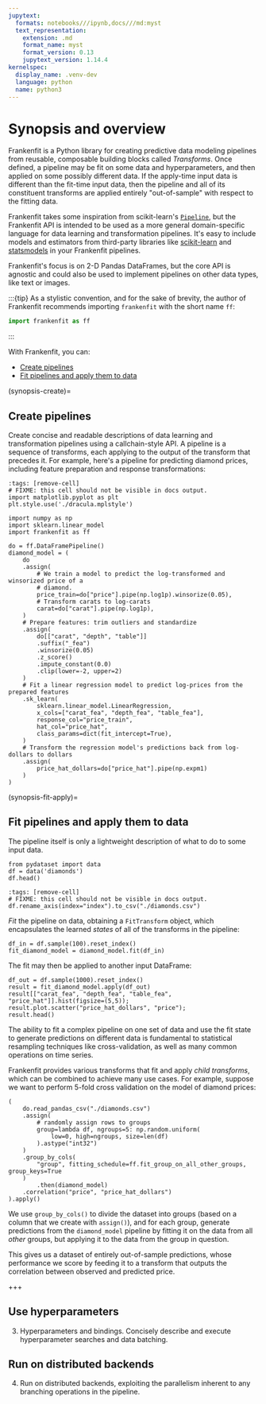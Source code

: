 ```yaml
---
jupytext:
  formats: notebooks///ipynb,docs///md:myst
  text_representation:
    extension: .md
    format_name: myst
    format_version: 0.13
    jupytext_version: 1.14.4
kernelspec:
  display_name: .venv-dev
  language: python
  name: python3
---
```


# Synopsis and overview

Frankenfit is a Python library for creating predictive data modeling pipelines from
reusable, composable building blocks called *Transforms*. Once defined, a pipeline may
be fit on some data and hyperparameters, and then applied on some possibly different
data. If the apply-time input data is different than the fit-time input data, then the
pipeline and all of its constituent transforms are applied entirely "out-of-sample"
with respect to the fitting data.

Frankenfit takes some inspiration from scikit-learn's
[`Pipeline`](https://scikit-learn.org/stable/modules/generated/sklearn.pipeline.Pipeline.html),
but the Frankenfit API is intended to be used as a more general domain-specific language
for data learning and transformation pipelines. It's easy to include models and
estimators from third-party libraries like [scikit-learn](https://scikit-learn.org/) and
[statsmodels](https://www.statsmodels.org/) in your Frankenfit pipelines.

Frankenfit's focus is on 2-D Pandas DataFrames, but the core API is agnostic and could also
be used to implement pipelines on other data types, like text or images.

:::{tip}
As a stylistic convention, and for the sake of brevity, the author of Frankenfit
recommends importing `frankenfit` with the short name `ff`:

```python
import frankenfit as ff
```
:::

With Frankenfit, you can:

* [Create pipelines](synopsis-create)
* [Fit pipelines and apply them to data](synopsis-fit-apply)

(synopsis-create)=
## Create pipelines

Create concise and readable descriptions of data learning and transformation pipelines
using a callchain-style API. A pipeline is a sequence of transforms, each applying to
the output of the transform that precedes it. For example, here's a pipeline for
predicting diamond prices, including feature preparation and response transformations:

```{code-cell} ipython3
:tags: [remove-cell]
# FIXME: this cell should not be visible in docs output.
import matplotlib.pyplot as plt
plt.style.use('./dracula.mplstyle')
```

```{code-cell} ipython3
import numpy as np
import sklearn.linear_model
import frankenfit as ff

do = ff.DataFramePipeline()
diamond_model = (
    do
    .assign(
        # We train a model to predict the log-transformed and winsorized price of a
        # diamond.
        price_train=do["price"].pipe(np.log1p).winsorize(0.05),
        # Transform carats to log-carats
        carat=do["carat"].pipe(np.log1p),
    )
    # Prepare features: trim outliers and standardize
    .assign(
        do[["carat", "depth", "table"]]
        .suffix("_fea")
        .winsorize(0.05)
        .z_score()
        .impute_constant(0.0)
        .clip(lower=-2, upper=2)
    )
    # Fit a linear regression model to predict log-prices from the prepared features
    .sk_learn(
        sklearn.linear_model.LinearRegression,
        x_cols=["carat_fea", "depth_fea", "table_fea"],
        response_col="price_train",
        hat_col="price_hat",
        class_params=dict(fit_intercept=True),
    )
    # Transform the regression model's predictions back from log-dollars to dollars
    .assign(
        price_hat_dollars=do["price_hat"].pipe(np.expm1)
    )
)
```

(synopsis-fit-apply)=
## Fit pipelines and apply them to data

The pipeline itself is only a lightweight description of what to do to some input data.

```{code-cell} ipython3
from pydataset import data
df = data('diamonds')
df.head()
```

```{code-cell} ipython3
:tags: [remove-cell]
# FIXME: this cell should not be visible in docs output.
df.rename_axis(index="index").to_csv("./diamonds.csv")
```

*Fit* the pipeline on data, obtaining a `FitTransform` object, which
encapsulates the learned *states* of all of the transforms in the pipeline:

```{code-cell} ipython3
df_in = df.sample(100).reset_index()
fit_diamond_model = diamond_model.fit(df_in)
```

The fit may then be applied to another input DataFrame:

```{code-cell} ipython3
df_out = df.sample(1000).reset_index()
result = fit_diamond_model.apply(df_out)
result[["carat_fea", "depth_fea", "table_fea", "price_hat"]].hist(figsize=(5,5));
result.plot.scatter("price_hat_dollars", "price");
result.head()
```

The ability to fit a complex pipeline on one set of data and use the fit state to
generate predictions on different data is fundamental to statistical resampling
techniques like cross-validation, as well as many common operations on time series.

Frankenfit provides various transforms that fit and apply *child transforms*, which can
be combined to achieve many use cases. For example, suppose we want to perform 5-fold
cross validation on the model of diamond prices:

```{code-cell} ipython3
(
    do.read_pandas_csv("./diamonds.csv")
    .assign(
        # randomly assign rows to groups
        group=lambda df, ngroups=5: np.random.uniform(
            low=0, high=ngroups, size=len(df)
        ).astype("int32")
    )
    .group_by_cols(
        "group", fitting_schedule=ff.fit_group_on_all_other_groups, group_keys=True
    )
        .then(diamond_model)
    .correlation("price", "price_hat_dollars")
).apply()
```

We use `group_by_cols()` to divide the dataset into groups (based on a column that we
create with `assign()`), and for each group, generate predictions from the
`diamond_model` pipeline by fitting it on the data from all *other* groups, but applying
it to the data from the group in question.

This gives us a dataset of entirely out-of-sample predictions, whose performance we
score by feeding it to a transform that outputs the correlation between observed and
predicted price.

+++

## Use hyperparameters

3. Hyperparameters and bindings. Concisely describe and execute hyperparameter searches
and data batching.

## Run on distributed backends

4. Run on distributed backends, exploiting the parallelism inherent to any branching
operations in the pipeline.
